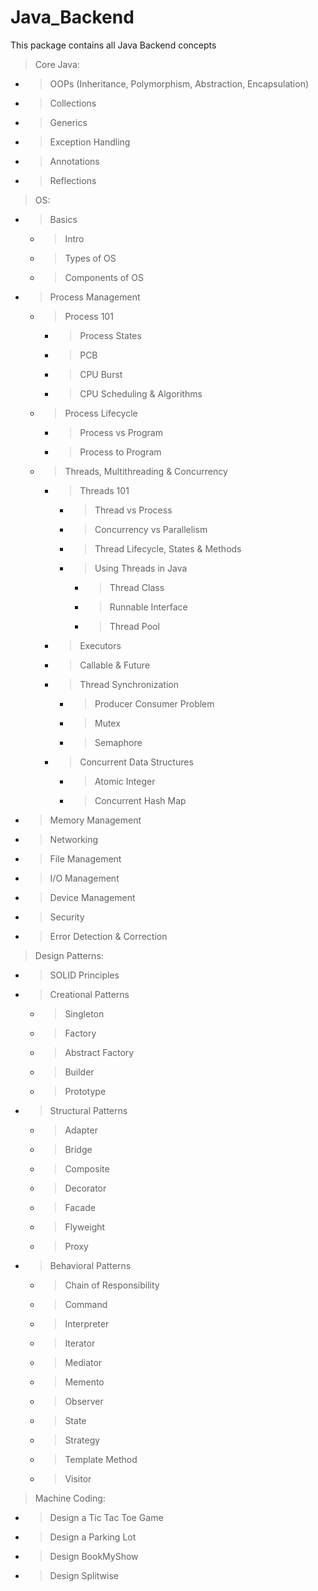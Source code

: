 # Java_Backend
This package contains all Java Backend concepts 
  > Core Java:
  - > OOPs (Inheritance, Polymorphism, Abstraction, Encapsulation)
  - > Collections 
  - > Generics
  - > Exception Handling
  - > Annotations
  - > Reflections
  
  >   OS:
  - > Basics
    - > Intro
    - > Types of OS
    - > Components of OS
  - > Process Management
    - > Process 101
        - > Process States
        - > PCB
        - > CPU Burst
        - > CPU Scheduling & Algorithms
    - > Process Lifecycle
        - > Process vs Program
        - > Process to Program
    - > Threads, Multithreading & Concurrency
        - > Threads 101
            - > Thread vs Process
            - > Concurrency vs Parallelism
            - > Thread Lifecycle, States & Methods
            - > Using Threads in Java 
              
              - > Thread Class 
              
              - > Runnable Interface
              
              - > Thread Pool
        - > Executors
        - > Callable & Future
        - > Thread Synchronization
           - > Producer Consumer Problem
           - > Mutex
           - > Semaphore
        - > Concurrent Data Structures
           - > Atomic Integer
           - > Concurrent Hash Map
                
  - > Memory Management
  - > Networking
  - > File Management
  - > I/O Management
  - > Device Management
  - > Security
  - > Error Detection & Correction
  
  > Design Patterns:
  - > SOLID Principles
  - > Creational Patterns
      - > Singleton
      - > Factory
      - > Abstract Factory
      - > Builder
      - > Prototype
  - > Structural Patterns
      - > Adapter
      - > Bridge
      - > Composite
      - > Decorator
      - > Facade
      - > Flyweight
      - > Proxy
  - > Behavioral Patterns
      - > Chain of Responsibility
      - > Command
      - > Interpreter
      - > Iterator
      - > Mediator
      - > Memento
      - > Observer
      - > State
      - > Strategy
      - > Template Method
      - > Visitor
  
  > Machine Coding:
   - > Design a Tic Tac Toe Game
   - > Design a Parking Lot
   - > Design BookMyShow
   - > Design Splitwise